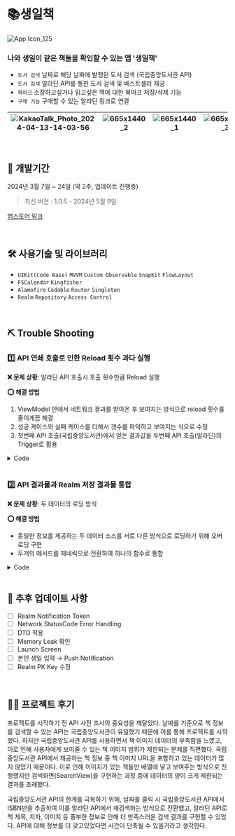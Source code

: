 # 📚생일책

<picture>![App Icon_125](https://github.com/jieun0330/BirthdayBook/assets/42729069/202ac6f4-f096-49ef-8bb6-1b6f3b79c651)</picture>

### 나와 생일이 같은 책들을 확인할 수 있는 앱 '생일책'
* `도서 검색` 날짜로 해당 날짜에 발행된 도서 검색 (국립중앙도서관 API)
* `도서 검색` 알라딘 API를 통한 도서 검색 및 베스트셀러 제공
* `북마크` 소장하고싶거나 읽고싶은 책에 대한 북마크 저장/삭제 기능
* `구매 기능` 구매할 수 있는 알라딘 링크로 연결

  
|<picture>![KakaoTalk_Photo_2024-04-13-14-03-56](https://github.com/jieun0330/BirthdayBook/assets/42729069/6be2cafc-db64-4252-8109-4ff7eb24dc94)</picture>|<picture>![665x1440_2](https://github.com/jieun0330/BirthdayBook/assets/42729069/2f5306c9-d904-4aa5-ab69-475587bfb7d1)</picture>|<picture>![665x1440_1](https://github.com/jieun0330/BirthdayBook/assets/42729069/1a4f50f8-96d2-40db-bcce-308e8f3a1e0a)</picture>|<picture>![665x1440_3](https://github.com/jieun0330/BirthdayBook/assets/42729069/b0b87414-4665-41a1-bc0a-ab34f1203f29)</picture>
|---|---|---|---|

<br/>

## 🔨 개발기간
2024년 3월 7일 ~ 24일 (약 2주, 업데이트 진행중)
> 최신 버전 : 1.0.5 - 2024년 5월 9일

[앱스토어 링크](https://apps.apple.com/kr/app/id6479728983)

<br/>

## 🛠️ 사용기술 및 라이브러리
* `UIKit(Code Base)` `MVVM` `Custom Observable` `SnapKit` `FlowLayout` 
* `FSCalendar` `Kingfisher`
* `Alamofire` `Codable` `Router` `Singleton`
* `Realm` `Repository` `Access Control`

<br/>

## ⛏️ Trouble Shooting

### **1️⃣ API 연쇄 호출로 인한 Reload 횟수 과다 실행**

**❌ 문제 상황**: 알라딘 API 호출시 호출 횟수만큼 Reload 실행

**⭕️ 해결 방법**
1. ViewModel 안에서 네트워크 결과를 받아온 후 보여지는 방식으로 reload 횟수를 줄이게끔 해결
2. 성공 케이스와 실패 케이스를 더해서 갯수를 파악하고 보여지는 식으로 수정
3. 첫번째 API 호출(국립중앙도서관)에서 얻은 결과값을 두번째 API 호출(알라딘)의 Trigger로 활용

<details>
<summary>Code</summary>

```swift
import Foundation 

final class CalendarViewModel {
    
    var inputDate = Observable("")
    var inputISBNTrigger: Observable<Void?> = Observable(nil)
    var inputIndicatorTrigger = Observable(false)
    
    var outputNationalLibraryAPIResult: [String] = []
    var outputAladinAPIResult: Observable<[Item]> = Observable([])
    var outputErrorMessage = Observable("")
    
    init() {
        
        self.inputDate.bind { [weak self] bookDate in
            guard let self else { return }
            
            // Indicator Start animating
            self.inputIndicatorTrigger.value = true
            
            APIManager.shared.nationalLibraryCallRequest(api: .dateLibrary(date: bookDate)) {
                [weak self] result in
                guard let self else { return }
                
                // Indicator stop animating
                self.inputIndicatorTrigger.value = false
                
                switch result {
                case .success(let success):
                    for isbn in success.docs {
                        if !isbn.isbn.isEmpty {
                            self.outputNationalLibraryAPIResult.append(isbn.isbn)
                        }
                    }
                    self.inputISBNTrigger.value = ()
                case .failure(let failure):
                    
                    if !failure.isResponseSerializationError {
                        self.outputErrorMessage.value = "잠시 후 다시 시도해주세요"
                    }
                }
            }
        }
        
        self.inputISBNTrigger.bind { [weak self] _ in
            guard let self else { return }
            
            let isbnSlice = self.outputNationalLibraryAPIResult.prefix(15)
            var aladinSuccessItem: [Item] = []
            var failureCount = 0
            
            for isbn in isbnSlice {
                APIManager.shared.aladinCallRequest(api: .isbnAladin(isbn: isbn)) {
                    [weak self] result in
                    guard let self else { return }
                    
                    switch result {
                    case .success(let success):
                        
                        aladinSuccessItem.append(contentsOf: success.item)
                        
                        if aladinSuccessItem.count + failureCount == isbnSlice.count {
                            self.outputAladinAPIResult.value.append(contentsOf: aladinSuccessItem)
                        }
                        
                    case .failure(let failure):
                        failureCount += 1
                        if !failure.isResponseSerializationError {
                            self.outputErrorMessage.value = "잠시 후 다시 시도해주세요"
                        }
                        print(failure)
                    }
                }
            }
            if self.outputNationalLibraryAPIResult.count > 15 {
                self.outputNationalLibraryAPIResult.removeSubrange(0...14)
            } else {
                self.outputNationalLibraryAPIResult.removeAll()
            }
        }
    }
}

```
</details>

<br/>

### **2️⃣ API 결과물과 Realm 저장 결과물 통합**

**❌ 문제 상황**: 두 데이터의 로딩 방식

**⭕️ 해결 방법**
- 동일한 정보를 제공하는 두 데이터 소스를 서로 다른 방식으로 로딩하기 위해 오버로딩 구현
- 두개의 메서드를 제네릭으로 전환하여 하나의 함수로 통합

<details>
<summary>Code</summary>

```swift
func configure<T: BookDataProtocol>(data: T) {

    viewModel.configure(data: data)
    viewModel.configure(dataID: data.title)

    bookBackgroundImg.kf.setImage(with: URL(string: data.cover))
    bookCoverImg.kf.setImage(with: URL(string: data.cover), options: [.transition(.fade(1))])
    bookTitle.text = data.title
    author.text = data.author
    bookDescription.text = String(htmlEncodedString: data.bookDescription)
    vc.bookISBN = data.itemId

    // realm에 있는지 확인
    if viewModel.isBookMarked() {
        bookMarkButton.image = .bookmarkIcon
    } else {
        bookMarkButton.image = .bookmarkIconInactive
    }
}
```
</details>

<br/>


## 🔧 추후 업데이트 사항

- [ ]  Realm Notification Token
- [ ]  Network StatusCode Error Handling
- [ ]  DTO 적용
- [ ]  Memory Leak 확인
- [ ]  Launch Screen
- [ ]  본인 생일 입력 → Push Notification
- [ ]  Realm PK Key 수정

<br/>

## 👏🏻 프로젝트 후기

프로젝트를 시작하기 전 API 사전 조사의 중요성을 깨달았다. 날짜를 기준으로 책 정보를 검색할 수 있는 API는 국립중앙도서관이 유일했기 때문에 이를 통해 프로젝트를 시작했다. 하지만 국립중앙도서관 API를 사용하면서 책 이미지 데이터의 부족함을 느꼈고, 이로 인해 사용자에게 보여줄 수 있는 책 이미지 범위가 제한되는 문제를 직면했다. 국립중앙도서관 API에서 제공하는 책 정보 중 책 이미지 URL을 포함하고 있는 데이터가 많지 않았기 때문이다. 이로 인해 이미지가 있는 책들만 배열에 넣고 보여주는 방식으로 진행했지만 검색화면(SearchView)을 구현하는 과정 중에 데이터의 양이 크게 제한되는 결과를 초래했다.

국립중앙도서관 API의 한계를 극복하기 위해, 날짜를 클릭 시 국립중앙도서관 API에서 ISBN만을 추출하여 이를 알라딘 API에서 재검색하는 방식으로 전환했고, 알라딘 API로 책 제목, 저자, 이미지 등 풍부한 정보로 인해 더 만족스러운 검색 결과를 구현할 수 있었다. API에 대해 정보를 더 갖고있었다면 시간이 단축될 수 있을거라고 생각한다.


